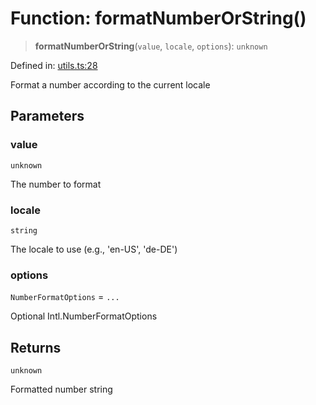 # Function: formatNumberOrString()

> **formatNumberOrString**(`value`, `locale`, `options`): `unknown`

Defined in: [utils.ts:28](https://github.com/GeoDaCenter/openassistant/blob/36f516b8229288259590b2d9dab3b10cbfc3cbfd/packages/common/src/utils.ts#L28)

Format a number according to the current locale

## Parameters

### value

`unknown`

The number to format

### locale

`string`

The locale to use (e.g., 'en-US', 'de-DE')

### options

`NumberFormatOptions` = `...`

Optional Intl.NumberFormatOptions

## Returns

`unknown`

Formatted number string
